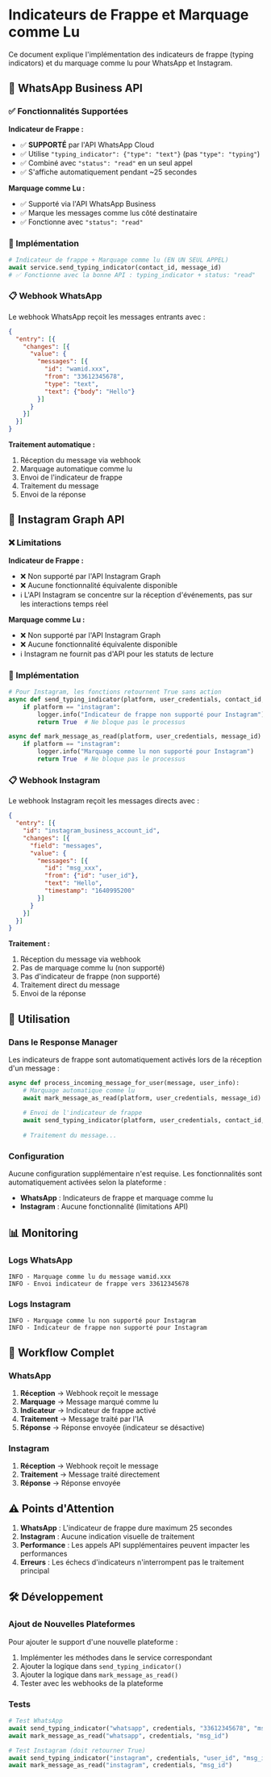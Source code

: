 # Indicateurs de Frappe et Marquage comme Lu

Ce document explique l'implémentation des indicateurs de frappe (typing indicators) et du marquage comme lu pour WhatsApp et Instagram.

## 📱 WhatsApp Business API

### ✅ Fonctionnalités Supportées

**Indicateur de Frappe :**
- ✅ **SUPPORTÉ** par l'API WhatsApp Cloud
- ✅ Utilise `"typing_indicator": {"type": "text"}` (pas `"type": "typing"`)
- ✅ Combiné avec `"status": "read"` en un seul appel
- ✅ S'affiche automatiquement pendant ~25 secondes

**Marquage comme Lu :**
- ✅ Supporté via l'API WhatsApp Business
- ✅ Marque les messages comme lus côté destinataire
- ✅ Fonctionne avec `"status": "read"`

### 🔧 Implémentation

```python
# Indicateur de frappe + Marquage comme lu (EN UN SEUL APPEL)
await service.send_typing_indicator(contact_id, message_id)
# ✅ Fonctionne avec la bonne API : typing_indicator + status: "read"
```

### 📋 Webhook WhatsApp

Le webhook WhatsApp reçoit les messages entrants avec :
```json
{
  "entry": [{
    "changes": [{
      "value": {
        "messages": [{
          "id": "wamid.xxx",
          "from": "33612345678",
          "type": "text",
          "text": {"body": "Hello"}
        }]
      }
    }]
  }]
}
```

**Traitement automatique :**
1. Réception du message via webhook
2. Marquage automatique comme lu
3. Envoi de l'indicateur de frappe
4. Traitement du message
5. Envoi de la réponse

## 📸 Instagram Graph API

### ❌ Limitations

**Indicateur de Frappe :**
- ❌ Non supporté par l'API Instagram Graph
- ❌ Aucune fonctionnalité équivalente disponible
- ℹ️ L'API Instagram se concentre sur la réception d'événements, pas sur les interactions temps réel

**Marquage comme Lu :**
- ❌ Non supporté par l'API Instagram Graph
- ❌ Aucune fonctionnalité équivalente disponible
- ℹ️ Instagram ne fournit pas d'API pour les statuts de lecture

### 🔧 Implémentation

```python
# Pour Instagram, les fonctions retournent True sans action
async def send_typing_indicator(platform, user_credentials, contact_id, message_id):
    if platform == "instagram":
        logger.info("Indicateur de frappe non supporté pour Instagram")
        return True  # Ne bloque pas le processus

async def mark_message_as_read(platform, user_credentials, message_id):
    if platform == "instagram":
        logger.info("Marquage comme lu non supporté pour Instagram")
        return True  # Ne bloque pas le processus
```

### 📋 Webhook Instagram

Le webhook Instagram reçoit les messages directs avec :
```json
{
  "entry": [{
    "id": "instagram_business_account_id",
    "changes": [{
      "field": "messages",
      "value": {
        "messages": [{
          "id": "msg_xxx",
          "from": {"id": "user_id"},
          "text": "Hello",
          "timestamp": "1640995200"
        }]
      }
    }]
  }]
}
```

**Traitement :**
1. Réception du message via webhook
2. Pas de marquage comme lu (non supporté)
3. Pas d'indicateur de frappe (non supporté)
4. Traitement direct du message
5. Envoi de la réponse

## 🚀 Utilisation

### Dans le Response Manager

Les indicateurs de frappe sont automatiquement activés lors de la réception d'un message :

```python
async def process_incoming_message_for_user(message, user_info):
    # Marquage automatique comme lu
    await mark_message_as_read(platform, user_credentials, message_id)
    
    # Envoi de l'indicateur de frappe
    await send_typing_indicator(platform, user_credentials, contact_id, message_id)
    
    # Traitement du message...
```

### Configuration

Aucune configuration supplémentaire n'est requise. Les fonctionnalités sont automatiquement activées selon la plateforme :

- **WhatsApp** : Indicateurs de frappe et marquage comme lu
- **Instagram** : Aucune fonctionnalité (limitations API)

## 📊 Monitoring

### Logs WhatsApp

```
INFO - Marquage comme lu du message wamid.xxx
INFO - Envoi indicateur de frappe vers 33612345678
```

### Logs Instagram

```
INFO - Marquage comme lu non supporté pour Instagram
INFO - Indicateur de frappe non supporté pour Instagram
```

## 🔄 Workflow Complet

### WhatsApp
1. **Réception** → Webhook reçoit le message
2. **Marquage** → Message marqué comme lu
3. **Indicateur** → Indicateur de frappe activé
4. **Traitement** → Message traité par l'IA
5. **Réponse** → Réponse envoyée (indicateur se désactive)

### Instagram
1. **Réception** → Webhook reçoit le message
2. **Traitement** → Message traité directement
3. **Réponse** → Réponse envoyée

## ⚠️ Points d'Attention

1. **WhatsApp** : L'indicateur de frappe dure maximum 25 secondes
2. **Instagram** : Aucune indication visuelle de traitement
3. **Performance** : Les appels API supplémentaires peuvent impacter les performances
4. **Erreurs** : Les échecs d'indicateurs n'interrompent pas le traitement principal

## 🛠️ Développement

### Ajout de Nouvelles Plateformes

Pour ajouter le support d'une nouvelle plateforme :

1. Implémenter les méthodes dans le service correspondant
2. Ajouter la logique dans `send_typing_indicator()`
3. Ajouter la logique dans `mark_message_as_read()`
4. Tester avec les webhooks de la plateforme

### Tests

```python
# Test WhatsApp
await send_typing_indicator("whatsapp", credentials, "33612345678", "msg_id")
await mark_message_as_read("whatsapp", credentials, "msg_id")

# Test Instagram (doit retourner True)
await send_typing_indicator("instagram", credentials, "user_id", "msg_id")
await mark_message_as_read("instagram", credentials, "msg_id")
```

